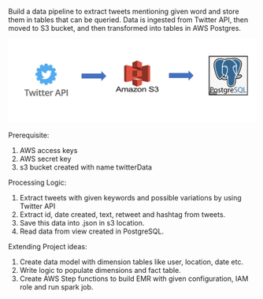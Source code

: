 Build a data pipeline to extract tweets mentioning given word and store them 
in tables that can be queried. Data is ingested from Twitter API, then moved
to S3 bucket, and then transformed into tables in AWS Postgres.

![](https://github.com/padekdee/Twitter-Data-Analysis/blob/main/Architecture.PNG)

Prerequisite:
1. AWS access keys
2. AWS secret key
3. s3 bucket created with name twitterData

Processing Logic:
1. Extract tweets with given keywords and possible variations by using 
   Twitter API
2. Extract id, date created, text, retweet and hashtag from tweets.
3. Save this data into .json in s3 location.
4. Read data from view created in PostgreSQL.

Extending Project ideas:
1. Create data model with dimension tables like user, location, date etc.
2. Write logic to populate dimensions and fact table.
3. Create AWS Step functions to build EMR with given configuration, IAM role and run
   spark job.
